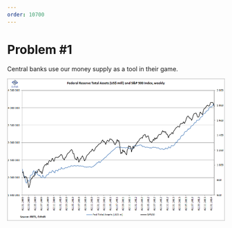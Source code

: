 ```yaml
---
order: 10700
---
```


# Problem #1

Central banks use our money supply as a tool in their game.

<img alt="graph of Federal Reserve assets vs S&P 500 price" src="images/fed-assets-vs-stock-market.png" width="550px" />
